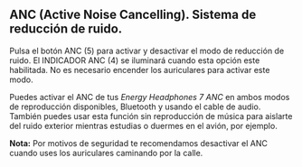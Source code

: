 ## ANC (Active Noise Cancelling). Sistema de reducción de ruido.

Pulsa el botón ANC (5) para activar y desactivar el modo de reducción de ruido. El INDICADOR ANC (4) se iluminará cuando esta opción este habilitada. No es necesario encender los auriculares para activar este modo. 

Puedes activar el ANC de tus *Energy Headphones 7 ANC* en ambos modos de reproducción disponibles, Bluetooth y usando el cable de audio. También puedes usar esta función sin reproducción de música para aislarte del ruido exterior mientras estudias o duermes en el avión, por ejemplo.

**Nota:** Por motivos de seguridad te recomendamos desactivar el ANC cuando uses los auriculares caminando por la calle.
